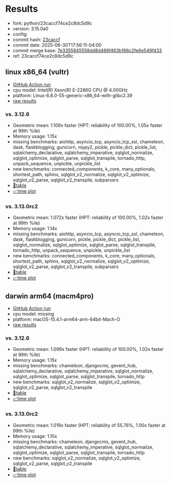 # Results

- fork: python/23caccf74ce2c8dc5d9c
- version: 3.15.0a0
- config: 
- commit hash: [23caccf](https://github.com/python/cpython/commit/23caccf)
- commit date: 2025-06-30T17:56:11-04:00
- commit merge base: [7e3355845558dd8d488f463b166c2fe6e549f433](https://github.com/python/cpython/commit/7e3355845558dd8d488f463b166c2fe6e549f433)
- ref: 23caccf74ce2c8dc5d9c

## linux x86_64 (vultr)

- [GitHub Action run](https://github.com/facebookexperimental/free-threading-benchmarking/actions/runs/15986743637)
- cpu model: Intel(R) Xeon(R) E-2286G CPU @ 4.00GHz
- platform: Linux-6.8.0-55-generic-x86_64-with-glibc2.39
- [raw results](bm-20250630-vultr-x86_64-python-23caccf74ce2c8dc5d9c-3.15.0a0-23caccf.json)

### vs. 3.12.6

- Geometric mean: 1.109x faster (HPT: reliability of 100.00%, 1.05x faster at 99th %ile)
- Memory usage: 1.15x
- missing benchmarks: aiohttp, asyncio_tcp, asyncio_tcp_ssl, chameleon, dask, flaskblogging, gunicorn, mypy2, pickle, pickle_dict, pickle_list, sqlalchemy_declarative, sqlalchemy_imperative, sqlglot_normalize, sqlglot_optimize, sqlglot_parse, sqlglot_transpile, tornado_http, unpack_sequence, unpickle, unpickle_list
- new benchmarks: connected_components, k_core, many_optionals, shortest_path, sphinx, sqlglot_v2_normalize, sqlglot_v2_optimize, sqlglot_v2_parse, sqlglot_v2_transpile, subparsers
- [📄table](bm-20250630-vultr-x86_64-python-23caccf74ce2c8dc5d9c-3.15.0a0-23caccf-vs-3.12.6.md)
- [📈time plot](bm-20250630-vultr-x86_64-python-23caccf74ce2c8dc5d9c-3.15.0a0-23caccf-vs-3.12.6.svg)

### vs. 3.13.0rc2

- Geometric mean: 1.072x faster (HPT: reliability of 100.00%, 1.02x faster at 99th %ile)
- Memory usage: 1.14x
- missing benchmarks: aiohttp, asyncio_tcp, asyncio_tcp_ssl, chameleon, dask, flaskblogging, gunicorn, pickle, pickle_dict, pickle_list, sqlglot_normalize, sqlglot_optimize, sqlglot_parse, sqlglot_transpile, tornado_http, unpack_sequence, unpickle, unpickle_list
- new benchmarks: connected_components, k_core, many_optionals, shortest_path, sphinx, sqlglot_v2_normalize, sqlglot_v2_optimize, sqlglot_v2_parse, sqlglot_v2_transpile, subparsers
- [📄table](bm-20250630-vultr-x86_64-python-23caccf74ce2c8dc5d9c-3.15.0a0-23caccf-vs-3.13.0rc2.md)
- [📈time plot](bm-20250630-vultr-x86_64-python-23caccf74ce2c8dc5d9c-3.15.0a0-23caccf-vs-3.13.0rc2.svg)

## darwin arm64 (macm4pro)

- [GitHub Action run](https://github.com/facebookexperimental/free-threading-benchmarking/actions/runs/15986743637)
- cpu model: missing
- platform: macOS-15.4.1-arm64-arm-64bit-Mach-O
- [raw results](bm-20250630-macm4pro-arm64-python-23caccf74ce2c8dc5d9c-3.15.0a0-23caccf.json)

### vs. 3.12.6

- Geometric mean: 1.099x faster (HPT: reliability of 100.00%, 1.02x faster at 99th %ile)
- Memory usage: 1.15x
- missing benchmarks: chameleon, djangocms, gevent_hub, sqlalchemy_declarative, sqlalchemy_imperative, sqlglot_normalize, sqlglot_optimize, sqlglot_parse, sqlglot_transpile, tornado_http
- new benchmarks: sqlglot_v2_normalize, sqlglot_v2_optimize, sqlglot_v2_parse, sqlglot_v2_transpile
- [📄table](bm-20250630-macm4pro-arm64-python-23caccf74ce2c8dc5d9c-3.15.0a0-23caccf-vs-3.12.6.md)
- [📈time plot](bm-20250630-macm4pro-arm64-python-23caccf74ce2c8dc5d9c-3.15.0a0-23caccf-vs-3.12.6.svg)

### vs. 3.13.0rc2

- Geometric mean: 1.019x faster (HPT: reliability of 55.76%, 1.00x faster at 99th %ile)
- Memory usage: 1.10x
- missing benchmarks: chameleon, djangocms, gevent_hub, sqlalchemy_declarative, sqlalchemy_imperative, sqlglot_normalize, sqlglot_optimize, sqlglot_parse, sqlglot_transpile, tornado_http
- new benchmarks: sqlglot_v2_normalize, sqlglot_v2_optimize, sqlglot_v2_parse, sqlglot_v2_transpile
- [📄table](bm-20250630-macm4pro-arm64-python-23caccf74ce2c8dc5d9c-3.15.0a0-23caccf-vs-3.13.0rc2.md)
- [📈time plot](bm-20250630-macm4pro-arm64-python-23caccf74ce2c8dc5d9c-3.15.0a0-23caccf-vs-3.13.0rc2.svg)

